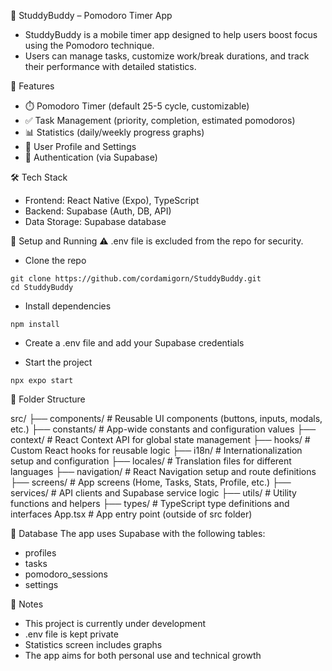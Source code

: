🧠 StuddyBuddy – Pomodoro Timer App
- StuddyBuddy is a mobile timer app designed to help users boost focus using the Pomodoro technique.
- Users can manage tasks, customize work/break durations, and track their performance with detailed statistics.

🚀 Features
- ⏱️ Pomodoro Timer (default 25-5 cycle, customizable)
- ✅ Task Management (priority, completion, estimated pomodoros)
- 📊 Statistics (daily/weekly progress graphs)
- 👤 User Profile and Settings
- 🔐 Authentication (via Supabase)

🛠️ Tech Stack
- Frontend: React Native (Expo), TypeScript
- Backend: Supabase (Auth, DB, API)
- Data Storage: Supabase database

🧪 Setup and Running
⚠️ .env file is excluded from the repo for security.

- Clone the repo
````
git clone https://github.com/cordamigorn/StuddyBuddy.git
cd StuddyBuddy
````
- Install dependencies
````
npm install
````
- Create a .env file and add your Supabase credentials

- Start the project
````
npx expo start
````
📂 Folder Structure

src/
├── components/      # Reusable UI components (buttons, inputs, modals, etc.)
├── constants/       # App-wide constants and configuration values
├── context/         # React Context API for global state management
├── hooks/           # Custom React hooks for reusable logic
├── i18n/            # Internationalization setup and configuration
├── locales/         # Translation files for different languages
├── navigation/      # React Navigation setup and route definitions
├── screens/         # App screens (Home, Tasks, Stats, Profile, etc.)
├── services/        # API clients and Supabase service logic
├── utils/           # Utility functions and helpers
├── types/           # TypeScript type definitions and interfaces
App.tsx               # App entry point (outside of src folder)


🧩 Database
The app uses Supabase with the following tables:
- profiles
- tasks
- pomodoro_sessions
- settings


📌 Notes
- This project is currently under development
- .env file is kept private
- Statistics screen includes graphs
- The app aims for both personal use and technical growth
